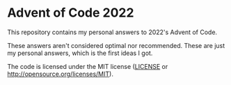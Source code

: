 # Advent of Code 2022

This repository contains my personal answers to 2022's Advent of Code.

These answers aren't considered optimal nor recommended. These are
just my personal answers, which is the first ideas I got.

The code is licensed under the MIT license ([LICENSE](LICENSE) or
http://opensource.org/licenses/MIT).
